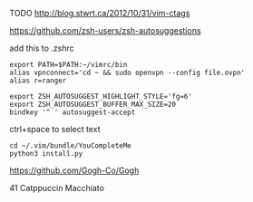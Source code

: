 TODO http://blog.stwrt.ca/2012/10/31/vim-ctags

https://github.com/zsh-users/zsh-autosuggestions

add this to .zshrc

```
export PATH=$PATH:~/vimrc/bin
alias vpnconnect='cd ~ && sudo openvpn --config file.ovpn'
alias r=ranger

export ZSH_AUTOSUGGEST_HIGHLIGHT_STYLE='fg=6'
export ZSH_AUTOSUGGEST_BUFFER_MAX_SIZE=20
bindkey '^ ' autosuggest-accept
```

ctrl+space to select text

```
cd ~/.vim/bundle/YouCompleteMe
python3 install.py
```

https://github.com/Gogh-Co/Gogh

41 Catppuccin Macchiato

```
```
